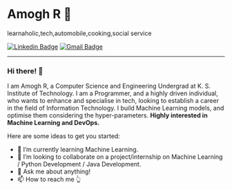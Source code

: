# Amogh R 👋
learnaholic,tech,automobile,cooking,social service

[![Linkedin Badge](https://img.shields.io/badge/-AmoghR-blue?style=flat-square&logo=Linkedin&logoColor=white&link=www.linkedin.com/in/amogh-r-439654b6)](www.linkedin.com/in/amogh-r-439654b6) 
[![Gmail Badge](https://img.shields.io/badge/-Mail-c14438?style=flat-square&logo=Gmail&logoColor=white&link=mailto:amoghpavan5363@gmail.com)](amoghpavan5363@gmail.com)

---
### Hi there! 👋

I am Amogh R, a Computer Science and Engineering Undergrad at K. S. Institute of Technology. I am a Programmer, and a highly driven individual, who wants to enhance and specialise in tech, looking to establish a career in the field of Information Technology. I build Machine Learning models, and optimise them considering the hyper-parameters. **Highly interested in Machine Learning and DevOps.**

Here are some ideas to get you started:

- 🌱 I’m currently learning Machine Learning.
- 👯 I’m looking to collaborate on a project/internship on Machine Learning / Python Development / Java Development.
- 💬 Ask me about anything!
- 📫 How to reach me 👆


